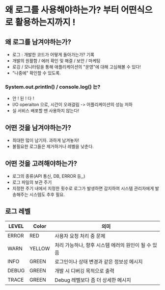 # 왜 로그를 사용해야하는가? 부터 어떤식으로 활용하는지까지 !

## 왜 로그를 남겨야하는가?

- 로그 : 개발한 코드가 어떻게 돌아가는가? 기록
- 개발의 원활함 / 에러 확인 및 해결 / 보안 / 마케팅
- 로깅 / 모니터링을 통해 애플리케이션의 "운영"에 대해 고심해볼 수 있다!
- "나중에" 확인할 수 있도록.

### System.out.println() / console.log() 는?

- 안 ! 된 ! 다 !
- I/O operaiton 으로, 시간이 오래걸림 -> 어플리케이션의 성능 저하
- 실 서비스 배포할 땐 사용하지 않는다!

## 어떤 것을 남겨야하는가?

- 최대한 많이 남기자. 과하게 남겨놓자!
- 불필요한 로그들은 제거하거나 레벨을 낮춘다.

## 어떤 것을 고려해야하는가?

- 로그의 종류(API 통신, DB, ERROR 등,,)
- 로그 파일의 보관 주기
- 지정한 주기 내에서 지정한 횟수로 로그가 발생하면 감지하여 시스템 관리자에게 발송해주는 시스템도 추후 필요.

## 로그 레벨

| LEVEL | Color  | 의미                                                |
| ----- | ------ | --------------------------------------------------- |
| ERROR | RED    | 사용자 요청 처리 중 문제                            |
| WARN  | YELLOW | 처리 가능하나, 향후 시스템 에러의 원인이 될 수 있음 |
| INFO  | GREEN  | 로그인이나 상태 변경과 같은 정보성 메시지           |
| DEBUG | GREEN  | 개발 시 디버깅 목적으로 출력                        |
| TRACE | GREEN  | Debug 레벨보다 좀 더 상세한 메시지                  |
